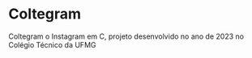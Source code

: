 # Coltegram
Coltegram o Instagram em C, projeto desenvolvido no ano de 2023 no Colégio Técnico da UFMG
